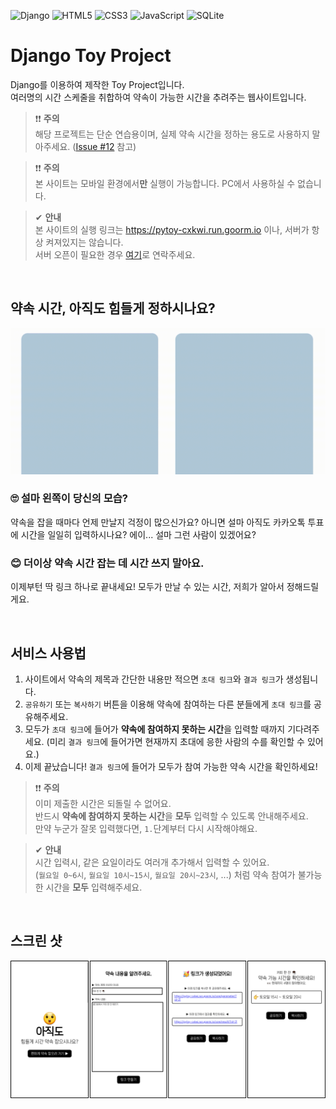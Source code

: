 ![Django](https://img.shields.io/badge/django-%23092E20.svg?style=for-the-badge&logo=django&logoColor=white)
![HTML5](https://img.shields.io/badge/html5-%23E34F26.svg?style=for-the-badge&logo=html5&logoColor=white)
![CSS3](https://img.shields.io/badge/css3-%231572B6.svg?style=for-the-badge&logo=css3&logoColor=white)
![JavaScript](https://img.shields.io/badge/javascript-%23323330.svg?style=for-the-badge&logo=javascript&logoColor=%23F7DF1E)
![SQLite](https://img.shields.io/badge/sqlite-%2307405e.svg?style=for-the-badge&logo=sqlite&logoColor=white)


# Django Toy Project
 Django를 이용하여 제작한 Toy Project입니다.   
 여러명의 시간 스케줄을 취합하여 약속이 가능한 시간을 추려주는 웹사이트입니다.
 
> ❗❗ **주의**    
> 해당 프로젝트는 단순 연습용이며, 실제 약속 시간을 정하는 용도로 사용하지 말아주세요. ([Issue #12](https://github.com/Mango-Juice/Django-Toy/issues/12) 참고)

> ❗❗ **주의**    
> 본 사이트는 모바일 환경에서**만** 실행이 가능합니다. PC에서 사용하실 수 없습니다.

> ✔ **안내**    
> 본 사이트의 실행 링크는 https://pytoy-cxkwi.run.goorm.io 이나, 서버가 항상 켜져있지는 않습니다.    
> 서버 오픈이 필요한 경우 [여기](https://open.kakao.com/o/sOlBFBgd)로 연락주세요.

<br/>

## 약속 시간, 아직도 힘들게 정하시나요?
![Intro GIF](https://github.com/Mango-Juice/Django-Toy/blob/main/static/images/introduction.gif?raw=true)

### 🙄 설마 왼쪽이 당신의 모습?
약속을 잡을 때마다 언제 만날지 걱정이 많으신가요? 아니면 설마 아직도 카카오톡 투표에 시간을 일일히 입력하시나요? 에이... 설마 그런 사람이 있겠어요?

### 😊 더이상 약속 시간 잡는 데 시간 쓰지 말아요.
이제부턴 딱 링크 하나로 끝내세요! 모두가 만날 수 있는 시간, 저희가 알아서 정해드릴게요.

<br/>

## 서비스 사용법
1. 사이트에서 약속의 제목과 간단한 내용만 적으면 `초대 링크`와 `결과 링크`가 생성됩니다.
2. `공유하기` 또는 `복사하기` 버튼을 이용해 약속에 참여하는 다른 분들에게 `초대 링크`를 공유해주세요.
3. 모두가 `초대 링크`에 들어가 **약속에 참여하지 못하는 시간**을 입력할 때까지 기다려주세요. (미리 `결과 링크`에 들어가면 현재까지 초대에 응한 사람의 수를 확인할 수 있어요.)
4. 이제 끝났습니다! `결과 링크`에 들어가 모두가 참여 가능한 약속 시간을 확인하세요!

> ❗❗ **주의**    
> 이미 제출한 시간은 되돌릴 수 없어요.    
> 반드시 **약속에 참여하지 못하는 시간**을 **모두** 입력할 수 있도록 안내해주세요.    
> 만약 누군가 잘못 입력했다면, `1.`단계부터 다시 시작해야해요.

> ✔ **안내**    
> 시간 입력시, 같은 요일이라도 여러개 추가해서 입력할 수 있어요.    
> (`월요일 0~6시`, `월요일 10시~15시`, `월요일 20시~23시`, ...) 처럼 약속 참여가 불가능한 시간을 **모두** 입력해주세요.

<br/>

## 스크린 샷
![Screen Shots](https://github.com/Mango-Juice/Django-Toy/blob/main/static/images/screenshots.png?raw=true)    

<br/>